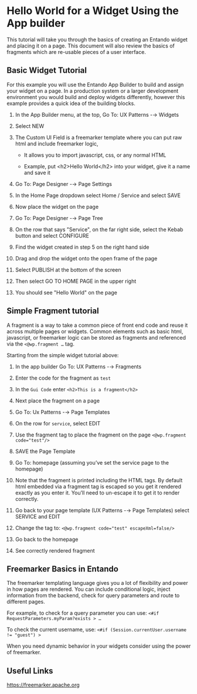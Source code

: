 # Hello World for a Widget Using the App builder

This tutorial will take you through the basics of creating an Entando
widget and placing it on a page. This document will also review the
basics of fragments which are re-usable pieces of a user interface.

## Basic Widget Tutorial

For this example you will use the Entando App Builder to build and
assign your widget on a page. In a production system or a larger
development environment you would build and deploy widgets differently,
however this example provides a quick idea of the building blocks.

1.  In the App Builder menu, at the top, Go To: UX Patterns -→ Widgets

2.  Select NEW

3.  The Custom UI Field is a freemarker template where you can put raw
    html and include freemarker logic,

    -   It allows you to import javascript, css, or any normal HTML

    -   Example, put \<h2\>Hello World\</h2\> into your widget, give it
        a name and save it

4.  Go To: Page Designer -→ Page Settings

5.  In the Home Page dropdown select Home / Service and select SAVE

6.  Now place the widget on the page

7.  Go To: Page Designer -→ Page Tree

8.  On the row that says "Service", on the far right side, select the
    Kebab button and select CONFIGURE

9.  Find the widget created in step 5 on the right hand side

10. Drag and drop the widget onto the open frame of the page

11. Select PUBLISH at the bottom of the screen

12. Then select GO TO HOME PAGE in the upper right

13. You should see "Hello World" on the page

## Simple Fragment tutorial

A fragment is a way to take a common piece of front end code and reuse
it across multiple pages or widgets. Common elements such as basic html,
javascript, or freemarker logic can be stored as fragments and
referenced via the `<@wp.fragment …​` tag.

Starting from the simple widget tutorial above:

1.  In the app builder Go To: UX Patterns -→ Fragments

2.  Enter the code for the fragment as `test`

3.  In the `Gui Code` enter `<h2>This is a fragment</h2>`

4.  Next place the fragment on a page

5.  Go To: Ux Patterns -→ Page Templates

6.  On the row for `service`, select EDIT

7.  Use the fragment tag to place the fragment on the page
    `<@wp.fragment code="test"/>`

8.  SAVE the Page Template

9.  Go To: homepage (assuming you’ve set the service page to the
    homepage)

10. Note that the fragment is printed including the HTML tags. By
    default html embedded via a fragment tag is escaped so you get it
    rendered exactly as you enter it. You’ll need to un-escape it to get
    it to render correctly.

11. Go back to your page template (UX Patterns -→ Page Templates) select
    SERVICE and EDIT

12. Change the tag to: `<@wp.fragment code="test" escapeXml=false/>`

13. Go back to the homepage

14. See correctly rendered fragment

## Freemarker Basics in Entando

The freemarker templating language gives you a lot of flexibility and
power in how pages are rendered. You can include conditional logic,
inject information from the backend, check for query parameters and
route to different pages.

For example, to check for a query parameter you can use:
`<#if RequestParameters.myParam?exists > …​`

To check the current username, use:
`<#if (Session.currentUser.username != "guest") >`

When you need dynamic behavior in your widgets consider using the power
of freemarker.

## Useful Links

<https://freemarker.apache.org>

